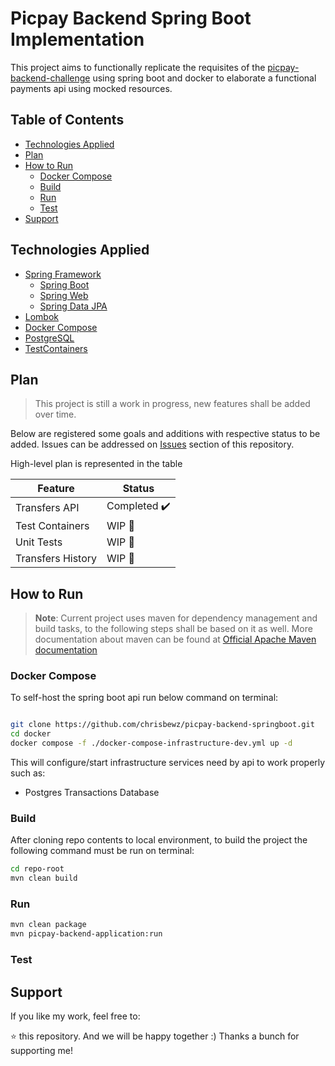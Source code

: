 ﻿# Picpay Backend Spring Boot Implementation

This project aims to functionally replicate the requisites of the [picpay-backend-challenge](https://github.com/PicPay/picpay-desafio-backend) using spring boot and docker to 
elaborate a functional payments api using mocked resources.

## Table of Contents
- [Technologies Applied](#technologies-applied)
- [Plan](#plan)
- [How to Run](#how-to-run)
    - [Docker Compose](#docker-compose)
    - [Build](#build)
    - [Run](#run)
    - [Test](#test)
- [Support](#support)

## Technologies Applied

- [Spring Framework](https://spring.io/)
  - [Spring Boot](https://spring.io/projects/spring-boot) 
  - [Spring Web]()
  - [Spring Data JPA](https://spring.io/projects/spring-data-jpa)
- [Lombok](https://projectlombok.org/)
- [Docker Compose](https://docs.docker.com/compose/)
- [PostgreSQL](https://www.postgresql.org/)
- [TestContainers](https://testcontainers.com/)

## Plan

> This project is still a work in progress, new features shall be added over time.

Below are registered some goals and additions with respective status to be added.
Issues can be addressed on [Issues](https://github.com/chrisbewz/picpay-backend-springboot/issues) section of this repository.

High-level plan is represented in the table

| Feature           | Status       |
|-------------------|--------------|
| Transfers API     | Completed ✔️ |
| Test Containers   | WIP       👷 |
| Unit Tests        | WIP       👷 |
| Transfers History | WIP       👷 |

## How to Run

> **Note**: Current project uses maven for dependency management and build tasks, to the following steps shall be based on it as well.
> More documentation about maven can be found at [Official Apache Maven documentation](https://maven.apache.org/guides/index.html)
### Docker Compose

To self-host the spring boot api run below command on terminal:

```bash

git clone https://github.com/chrisbewz/picpay-backend-springboot.git
cd docker
docker compose -f ./docker-compose-infrastructure-dev.yml up -d
```
This will configure/start infrastructure services need by api to work properly such as:
- Postgres Transactions Database

### Build

After cloning repo contents to local environment, to build the project the following command must be run on terminal:

```bash
cd repo-root
mvn clean build
```

### Run

```bash
mvn clean package
mvn picpay-backend-application:run

```

### Test

## Support

If you like my work, feel free to:

⭐ this repository. And we will be happy together :)
Thanks a bunch for supporting me!



